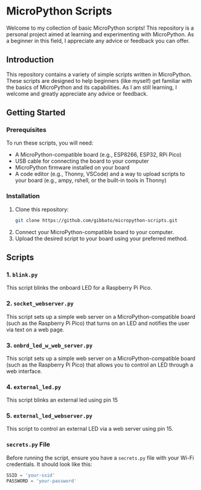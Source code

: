 # MicroPython Scripts

Welcome to my collection of basic MicroPython scripts! This repository is a personal project aimed at learning and experimenting with MicroPython. As a beginner in this field, I appreciate any advice or feedback you can offer.


## Introduction

This repository contains a variety of simple scripts written in MicroPython. These scripts are designed to help beginners (like myself) get familiar with the basics of MicroPython and its capabilities. As I am still learning, I welcome and greatly appreciate any advice or feedback.

## Getting Started

### Prerequisites

To run these scripts, you will need:

- A MicroPython-compatible board (e.g., ESP8266, ESP32, RPi Pico)
- USB cable for connecting the board to your computer
- MicroPython firmware installed on your board
- A code editor (e.g., Thonny, VSCode) and a way to upload scripts to your board (e.g., ampy, rshell, or the built-in tools in Thonny)

### Installation

1. Clone this repository:
    ```bash
    git clone https://github.com/gibbato/micropython-scripts.git
    ```
2. Connect your MicroPython-compatible board to your computer.
3. Upload the desired script to your board using your preferred method.

## Scripts

### 1. `blink.py`

This script blinks the onboard LED for a Raspberry Pi Pico.

### 2. `socket_webserver.py`

This script sets up a simple web server on a MicroPython-compatible board (such as the Raspberry Pi Pico) that turns on an LED and notifies the user via text on a web page.

### 3. `onbrd_led_w_web_server.py`

This script sets up a simple web server on a MicroPython-compatible board (such as the Raspberry Pi Pico) that allows you to control an LED through a web interface.

### 4. `external_led.py`

This script blinks an external led using pin 15

### 5. `external_led_webserver.py`

This script to control an external LED via a web server using pin 15.

### `secrets.py` File

Before running the script, ensure you have a `secrets.py` file with your Wi-Fi credentials. It should look like this:

```python
SSID = 'your-ssid'
PASSWORD = 'your-password'


